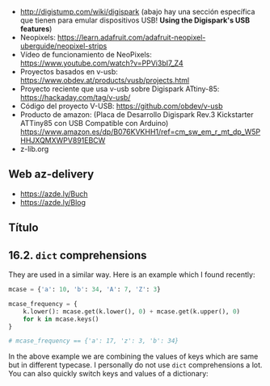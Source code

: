 - http://digistump.com/wiki/digispark (abajo hay una sección  específica que tienen para emular dispositivos USB! **Using the          Digispark's USB features**)
- Neopixels:        https://learn.adafruit.com/adafruit-neopixel-uberguide/neopixel-strips
- Vídeo de funcionamiento de NeoPixels:        https://www.youtube.com/watch?v=PPVi3bI7_Z4
- Proyectos basados en v-usb:        https://www.obdev.at/products/vusb/projects.html
- Proyecto reciente que usa v-usb sobre Digispark ATtiny-85:        https://hackaday.com/tag/v-usb/
- Código del proyecto V-USB: https://github.com/obdev/v-usb 
- Producto de amazon: (Placa de Desarrollo Digispark Rev.3        Kickstarter ATTiny85 con USB Compatible con Arduino) https://www.amazon.es/dp/B076KVKHH1/ref=cm_sw_em_r_mt_dp_W5PHHJXQMXWPV891EBCW
- z-lib.org





## Web az-delivery



* https://azde.ly/Buch
* https://azde.ly/Blog





## Título



## 16.2. `dict` comprehensions

They are used in a similar way. Here is an example which I found recently:

```python
mcase = {'a': 10, 'b': 34, 'A': 7, 'Z': 3}

mcase_frequency = {
    k.lower(): mcase.get(k.lower(), 0) + mcase.get(k.upper(), 0)
    for k in mcase.keys()
}

# mcase_frequency == {'a': 17, 'z': 3, 'b': 34}
```

In the above example we are combining the values of keys which are same but in different typecase. I personally do not use `dict` comprehensions a lot. You can also quickly switch keys and values of a dictionary: